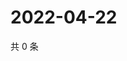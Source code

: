 # 2022-04-22

共 0 条

<!-- BEGIN WEIBO -->
<!-- 最后更新时间 Fri Apr 22 2022 11:41:35 GMT+0800 (China Standard Time) -->

<!-- END WEIBO -->
